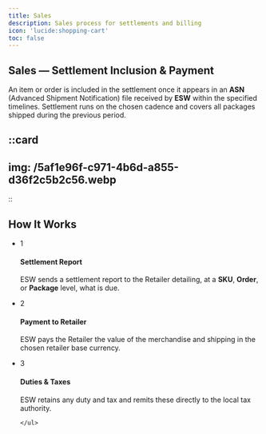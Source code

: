 ```yaml
---
title: Sales
description: Sales process for settlements and billing
icon: 'lucide:shopping-cart'
toc: false
---
```


## Sales — Settlement Inclusion & Payment

An item or order is included in the settlement once it appears in an **ASN** (Advanced Shipment Notification) file received by **ESW** within the specified timelines. Settlement runs on the chosen cadence and covers all packages shipped during the previous period.

::card
---
img: /5af1e96f-c971-4b6d-a855-d36f2c5b2c56.webp
---
::
## How It Works

<div class="max-w-screen-lg mx-auto px-4 sm:px-6 lg:px-8 flex flex-col justify-between">

  <div class="mt-20">
    <ul class="md:grid md:grid-cols-3 md:col-gap-10 md:row-gap-10 list-none pl-0">

  <!-- Step 1 -->
  <li class="bg-gray-100 dark:bg-gray-800 p-5 pb-10 text-center rounded-lg">
        <div class="flex flex-col items-center">
          <div class="flex-shrink-0 relative top-0 -mt-16">
            <div
              class="flex items-center justify-center h-20 w-20 rounded-full bg-indigo-500 text-white border-4 border-white dark:border-gray-900 text-xl font-semibold">
              1
            </div>
          </div>
          <div class="mt-4">
            <h4 class="text-lg leading-6 font-semibold text-gray-900 dark:text-white">
              Settlement Report
            </h4>
            <p class="mt-2 text-base leading-6 text-gray-600 dark:text-gray-300">
              ESW sends a settlement report to the Retailer detailing, at a <strong>SKU</strong>, <strong>Order</strong>, or <strong>Package</strong> level, what is due.
            </p>
          </div>
        </div>
      </li>

  <!-- Step 2 -->
  <li class="bg-gray-100 dark:bg-gray-800 p-5 pb-10 text-center rounded-lg">
        <div class="flex flex-col items-center">
          <div class="flex-shrink-0 relative top-0 -mt-16">
            <div
              class="flex items-center justify-center h-20 w-20 rounded-full bg-indigo-500 text-white border-4 border-white dark:border-gray-900 text-xl font-semibold">
              2
            </div>
          </div>
          <div class="mt-4">
            <h4 class="text-lg leading-6 font-semibold text-gray-900 dark:text-white">
              Payment to Retailer
            </h4>
            <p class="mt-2 text-base leading-6 text-gray-600 dark:text-gray-300">
              ESW pays the Retailer the value of the merchandise and shipping in the chosen retailer base currency.
            </p>
          </div>
        </div>
      </li>

  <!-- Step 3 -->
  <li class="bg-gray-100 dark:bg-gray-800 p-5 pb-10 text-center rounded-lg">
        <div class="flex flex-col items-center">
          <div class="flex-shrink-0 relative top-0 -mt-16">
            <div
              class="flex items-center justify-center h-20 w-20 rounded-full bg-indigo-500 text-white border-4 border-white dark:border-gray-900 text-xl font-semibold">
              3
            </div>
          </div>
          <div class="mt-4">
            <h4 class="text-lg leading-6 font-semibold text-gray-900 dark:text-white">
              Duties & Taxes
            </h4>
            <p class="mt-2 text-base leading-6 text-gray-600 dark:text-gray-300">
              ESW retains any duty and tax and remits these directly to the local tax authority.
            </p>
          </div>
        </div>
      </li>

    </ul>
  </div>

</div>

